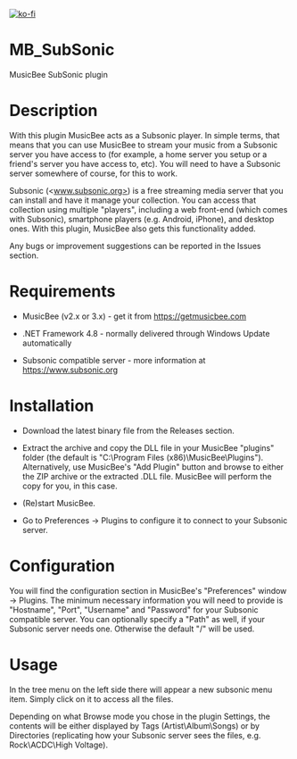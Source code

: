 [![ko-fi](https://ko-fi.com/img/githubbutton_sm.svg)](https://ko-fi.com/X8X4FHDY4)

# MB_SubSonic

MusicBee SubSonic plugin

Description
===========

With this plugin MusicBee acts as a Subsonic player.
In simple terms, that means that you can use MusicBee to stream your music from a Subsonic server you have access to (for example, a home server you setup or a friend's server you have access to, etc). You will need to have a Subsonic server somewhere of course, for this to work.

Subsonic (<www.subsonic.org>) is a free streaming media server that you can install and have it manage your collection. You can access that collection using multiple "players", including a web front-end (which comes with Subsonic), smartphone players (e.g. Android, iPhone), and desktop ones. With this plugin, MusicBee also gets this functionality added.

Any bugs or improvement suggestions can be reported in the Issues section.

Requirements
============

- MusicBee (v2.x or 3.x) - get it from <https://getmusicbee.com>

- .NET Framework 4.8 - normally delivered through Windows Update automatically

- Subsonic compatible server - more information at <https://www.subsonic.org>

Installation
============

- Download the latest binary file from the Releases section.

- Extract the archive and copy the DLL file in your MusicBee "plugins" folder (the default is "C:\Program Files (x86)\MusicBee\Plugins\"). Alternatively, use MusicBee's "Add Plugin" button and browse to either the ZIP archive or the extracted .DLL file. MusicBee will perform the copy for you, in this case.

- (Re)start MusicBee.

- Go to Preferences -> Plugins to configure it to connect to your Subsonic server.

Configuration
=============

You will find the configuration section in MusicBee's "Preferences" window -> Plugins.
The minimum necessary information you will need to provide is "Hostname", "Port", "Username" and "Password" for your Subsonic compatible server.
You can optionally specify a "Path" as well, if your Subsonic server needs one. Otherwise the default "/" will be used.

Usage
=============

In the tree menu on the left side there will appear a new subsonic menu item.
Simply click on it to access all the files.

Depending on what Browse mode you chose in the plugin Settings, the contents will be either displayed by Tags (Artist\Album\Songs) or by Directories (replicating how your Subsonic server sees the files, e.g. Rock\ACDC\High Voltage).

